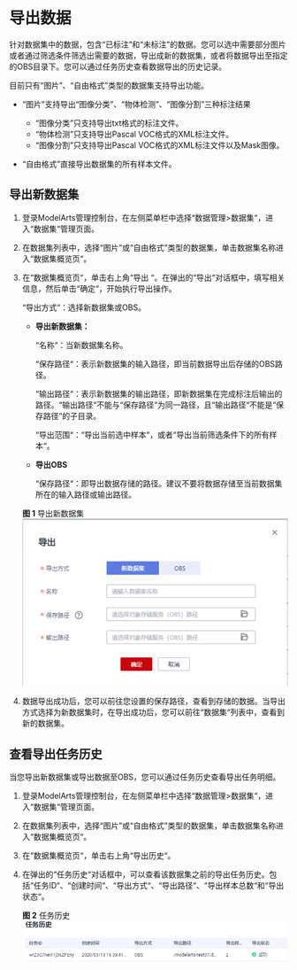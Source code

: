 # 导出数据<a name="modelarts_23_0214"></a>

针对数据集中的数据，包含“已标注”和“未标注”的数据。您可以选中需要部分图片或者通过筛选条件筛选出需要的数据，导出成新的数据集，或者将数据导出至指定的OBS目录下。您可以通过任务历史查看数据导出的历史记录。

目前只有“图片”、“自由格式”类型的数据集支持导出功能。

-   “图片”支持导出“图像分类”、“物体检测”、“图像分割”三种标注结果
    -   “图像分类”只支持导出txt格式的标注文件。
    -   “物体检测”只支持导出Pascal VOC格式的XML标注文件。
    -   “图像分割”只支持导出Pascal VOC格式的XML标注文件以及Mask图像。

-   “自由格式”直接导出数据集的所有样本文件。

## 导出新数据集<a name="zh-cn_topic_0209632492_section37603020228"></a>

1.  登录ModelArts管理控制台，在左侧菜单栏中选择“数据管理\>数据集“，进入“数据集“管理页面。
2.  在数据集列表中，选择“图片”或“自由格式”类型的数据集，单击数据集名称进入“数据集概览页“。
3.  在“数据集概览页“，单击右上角“导出 “。在弹出的“导出“对话框中，填写相关信息，然后单击“确定“，开始执行导出操作。

    “导出方式“：选择新数据集或OBS。

    -   **导出新数据集：**

        “名称“：当新数据集名称。

        “保存路径“：表示新数据集的输入路径，即当前数据导出后存储的OBS路径。

        “输出路径“：表示新数据集的输出路径，即新数据集在完成标注后输出的路径。“输出路径“不能与“保存路径“为同一路径，且“输出路径“不能是“保存路径“的子目录。

        “导出范围“：“导出当前选中样本“，或者“导出当前筛选条件下的所有样本“。

    -   **导出OBS**

        “保存路径“：即导出数据存储的路径。建议不要将数据存储至当前数据集所在的输入路径或输出路径。

    **图 1**  导出新数据集<a name="zh-cn_topic_0209632492_fig15103621191817"></a>  
    ![](figures/导出新数据集.png "导出新数据集")

4.  数据导出成功后，您可以前往您设置的保存路径，查看到存储的数据。当导出方式选择为新数据集时，在导出成功后，您可以前往“数据集“列表中，查看到新的数据集。

## 查看导出任务历史<a name="zh-cn_topic_0209632492_section1024413511114"></a>

当您导出新数据集或导出数据至OBS，您可以通过任务历史查看导出任务明细。

1.  登录ModelArts管理控制台，在左侧菜单栏中选择“数据管理\>数据集“，进入“数据集“管理页面。
2.  在数据集列表中，选择“图片”或“自由格式”类型的数据集，单击数据集名称进入“数据集概览页“。
3.  在“数据集概览页“，单击右上角“导出历史“。
4.  在弹出的“任务历史“对话框中，可以查看该数据集之前的导出任务历史。包括“任务ID“、“创建时间“、“导出方式“、“导出路径“、“导出样本总数“和“导出状态“。

    **图 2**  任务历史<a name="zh-cn_topic_0209632492_fig168771817161"></a>  
    ![](figures/任务历史.png "任务历史")



